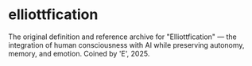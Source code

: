 # elliottfication
The original definition and reference archive for "Elliottfication" — the integration of human consciousness with AI while preserving autonomy, memory, and emotion. Coined by 'E', 2025.
